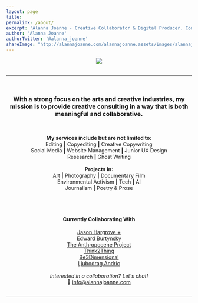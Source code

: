 ```yaml
---
layout: page
title:  
permalink: /about/
excerpt: 'Alanna Joanne - Creative Collaborator & Digital Producer. Contact me: alanna@alannajoanne.com'
author: 'Alanna Joanne'
authorTwitter: '@alanna_joanne'
shareImage: "http://alannajoanne.com/alannajoanne.assets/images/alannajoanne-shoots.jpg"
---
```


<center><a href="http://alannajoanne.com/about">
  <img src="http://alannajoanne.com/alannajoanne.assets/images/aj-creativeconsulting-logo-black-small.png">
</a></center> 

<br>

***

<br>

### <center>With a strong focus on the arts and creative industries, my mission is to provide creative consulting in a way that is both meaningful and collaborative.</center>
<br>
<div class="poem">
 <p>
<center><b>My services include but are not limited to:</b></center>
<center>Editing <b>|</b> Copyediting <b>|</b> Creative Copywriting</center>  
<center>Social Media <b>|</b> Website Management <b>|</b> Junior UX Design</center>
<center>Resesarch <b>|</b> Ghost Writing</center>
<br>
<center><b>Projects in:</b></center>  
<center>Art <b>|</b> Photography <b>|</b> Documentary Film </center>
<center>Environmental Activism <b>|</b> Tech <b>|</b> AI</center>
<center>Journalism <b>|</b> Poetry & Prose</center>
</p>
<br>
</div>

<br>
  
#### <center>Currently Collaborating With</center>

<center><a href="https://twitter.com/jasonhargrove">Jason Hargrove +</a></center>
<center><a href="https://twitter.com/edwardburtynsky">Edward Burtynsky</a></center>
<center><a href="https://twitter.com/anthropocene">The Anthropocene Project</a></center>
<center><a href="https://twitter.com/think2thing">Think2Thing</a></center>
<center><a href="http://be3dimensional.com/">Be3Dimensional</a></center>
<center><a href="http://ljubodrag-andric.com/">Ljubodrag Andric</a></center>

<br>

<center><em>Interested in a collaboration? Let's chat!</em></center> 
<center>💌  <a href="mailto:info@alannajoanne.com">info@alannajoanne.com</a></center>
<br>

***

<br>
